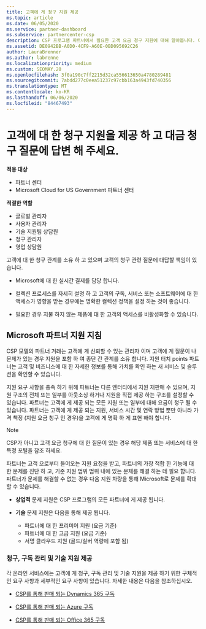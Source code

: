 ```yaml
---
title: 고객에 게 청구 지원 제공
ms.topic: article
ms.date: 06/05/2020
ms.service: partner-dashboard
ms.subservice: partnercenter-csp
description: CSP 프로그램 파트너에서 필요한 고객 요금 청구 지원에 대해 알아봅니다. 여기에는 고객 청구 관계를 소유 하 고 있으며 청구 질문에 대 한 답변이 포함 됩니다.
ms.assetid: DE0942BB-A0D0-4CF9-A60E-0BD095692C26
author: LauraBrenner
ms.author: labrenne
ms.localizationpriority: medium
ms.custom: SEOMAY.20
ms.openlocfilehash: 3f0a190c7ff2215d32ca556613650a4780289481
ms.sourcegitcommit: 7abdd277c0eea51237c97cbb163a4943fd740356
ms.translationtype: MT
ms.contentlocale: ko-KR
ms.lasthandoff: 06/06/2020
ms.locfileid: "84467493"
---
```

# <a name="provide-billing-support-for-your-customers-and-help-answer-their-billing-questions"></a>고객에 대 한 청구 지원을 제공 하 고 대금 청구 질문에 답변 해 주세요.

**적용 대상**

- 파트너 센터
- Microsoft Cloud for US Government 파트너 센터

**적절한 역할**
- 글로벌 관리자
- 사용자 관리자
- 기술 지원팀 상담원
- 청구 관리자
- 영업 상담원

고객에 대 한 청구 관계를 소유 하 고 있으며 고객의 청구 관련 질문에 대답할 책임이 있습니다.

- Microsoft에 대 한 실시간 결제를 담당 합니다.

- 컬렉션 프로세스를 자세히 설명 하 고 고객의 구독, 서비스 또는 소프트웨어에 대 한 액세스가 영향을 받는 경우에는 명확한 컬렉션 정책을 설정 하는 것이 좋습니다.

- 필요한 경우 지불 하지 않는 제품에 대 한 고객의 액세스를 비활성화할 수 있습니다.

## <a name="microsoft-partner-support-guidance"></a>Microsoft 파트너 지원 지침

CSP 모델의 파트너 거래는 고객에 게 신뢰할 수 있는 관리자 이며 고객에 게 질문이 나 문제가 있는 경우 지원을 포함 하 여 종단 간 관계를 소유 합니다. 지원 터치 points 파트너는 고객 및 비즈니스에 대 한 자세한 정보를 통해 가치를 확인 하는 새 서비스 및 솔루션을 확인할 수 있습니다.

지원 요구 사항을 충족 하기 위해 파트너는 다른 엔터티에서 지원 재판매 수 있으며, 지원 구조의 전체 또는 일부를 아웃소싱 하거나 지원을 직접 제공 하는 구조를 설정할 수 있습니다.  파트너는 고객에 게 제공 되는 모든 지원 또는 일부에 대해 요금이 청구 될 수 있습니다. 파트너는 고객에 게 제공 되는 지원, 서비스 시간 및 연락 방법 뿐만 아니라 가격 책정 (지원 요금 청구 인 경우)을 고객에 게 명확 하 게 표현 해야 합니다. 

>[!Note]
>CSP가 아니고 고객 요금 청구에 대 한 질문이 있는 경우 해당 제품 또는 서비스에 대 한 특정 포털을 참조 하세요.

파트너는 고객 으로부터 들어오는 지원 요청을 받고, 파트너의 가장 적합 한 기능에 대 한 문제를 진단 하 고, 기준 지원 범위 범위 내에 있는 문제를 해결 하는 데 필요 합니다. 파트너가 문제를 해결할 수 없는 경우 다음 지원 차량을 통해 Microsoft로 문제를 확대할 수 있습니다.

- **상업적** 문제 지원은 CSP 프로그램의 모든 파트너에 게 제공 됩니다.

- **기술** 문제 지원은 다음을 통해 제공 됩니다.

  - 파트너에 대 한 프리미어 지원 (요금 기준)
  - 파트너에 대 한 고급 지원 (요금 기준)
  - 서명 클라우드 지원 (골드/실버 역량에 포함 됨)

### <a name="providing-billing-subscription-management-and-technical-support"></a>청구, 구독 관리 및 기술 지원 제공 

각 온라인 서비스에는 고객에 게 청구, 구독 관리 및 기술 지원을 제공 하기 위한 구체적인 요구 사항과 세부적인 요구 사항이 있습니다. 자세한 내용은 다음을 참조하십시오.

- [CSP를 통해 판매 되는 Dynamics 365 구독](https://www.microsoftpartnercommunity.com/t5/CSP/Microsoft-Partner-Support-Guidance/m-p/5262#M30)

- [CSP를 통해 판매 되는 Azure 구독](https://www.microsoftpartnercommunity.com/t5/CSP/Microsoft-Partner-Support-Guidance/m-p/5263#M31)

- [CSP를 통해 판매 되는 Office 365 구독](https://www.microsoftpartnercommunity.com/t5/CSP/Microsoft-Partner-Support-Guidance/m-p/5264#M32)
 